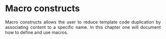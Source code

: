 
# Macro constructs

<p style="text-align: justify;">
Macro constructs allows the user to reduce template code duplication by associating content to a specific name. In this chapter one will document how to define and use macros.
</p>